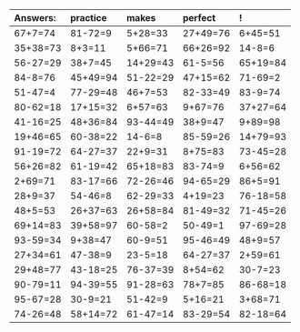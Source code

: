 | Answers: | practice | makes | perfect | ! |
| :--- | :--- | :--- | :--- | :--- |
| 67+7=74 | 81-72=9 | 5+28=33 | 27+49=76 | 6+45=51 | 
| 35+38=73 | 8+3=11 | 5+66=71 | 66+26=92 | 14-8=6 | 
| 56-27=29 | 38+7=45 | 14+29=43 | 61-5=56 | 65+19=84 | 
| 84-8=76 | 45+49=94 | 51-22=29 | 47+15=62 | 71-69=2 | 
| 51-47=4 | 77-29=48 | 46+7=53 | 82-33=49 | 83-9=74 | 
| 80-62=18 | 17+15=32 | 6+57=63 | 9+67=76 | 37+27=64 | 
| 41-16=25 | 48+36=84 | 93-44=49 | 38+9=47 | 9+89=98 | 
| 19+46=65 | 60-38=22 | 14-6=8 | 85-59=26 | 14+79=93 | 
| 91-19=72 | 64-27=37 | 22+9=31 | 8+75=83 | 73-45=28 | 
| 56+26=82 | 61-19=42 | 65+18=83 | 83-74=9 | 6+56=62 | 
| 2+69=71 | 83-17=66 | 72-26=46 | 94-65=29 | 86+5=91 | 
| 28+9=37 | 54-46=8 | 62-29=33 | 4+19=23 | 76-18=58 | 
| 48+5=53 | 26+37=63 | 26+58=84 | 81-49=32 | 71-45=26 | 
| 69+14=83 | 39+58=97 | 60-58=2 | 50-49=1 | 97-69=28 | 
| 93-59=34 | 9+38=47 | 60-9=51 | 95-46=49 | 48+9=57 | 
| 27+34=61 | 47-38=9 | 23-5=18 | 64-27=37 | 2+59=61 | 
| 29+48=77 | 43-18=25 | 76-37=39 | 8+54=62 | 30-7=23 | 
| 90-79=11 | 94-39=55 | 91-28=63 | 78+7=85 | 86-68=18 | 
| 95-67=28 | 30-9=21 | 51-42=9 | 5+16=21 | 3+68=71 | 
| 74-26=48 | 58+14=72 | 61-47=14 | 83-29=54 | 82-18=64 | 
